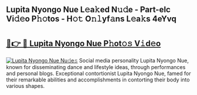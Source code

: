 ## Lupita Nyongo Nue L𝚎a𝚔ed N𝚞𝚍e - Part-eIc Vi𝚍𝚎o P𝚑𝚘tos - H𝚘𝚝 O𝚗𝚕yf𝚊ns L𝚎a𝚔s 4eYvq

# <h2><a href="http://kfa18y.oniu.top/?m=Lupita+Nyongo+Nue">🔗👉 🔴 Lupita Nyongo Nue P𝚑ot𝚘𝚜 V𝚒d𝚎o</a></h2>

[![Lupita Nyongo Nue Nu𝚍e𝚜](https://i.imgur.com/0qMVB7G.gif)](http://kfa18y.oniu.top/?m=Lupita+Nyongo+Nue)
Social media personality Lupita Nyongo Nue, known for disseminating dance and lifestyle ideas, through performances and personal blogs. Exceptional contortionist Lupita Nyongo Nue, famed for their remarkable abilities and accomplishments in contorting their body into various shapes.  
